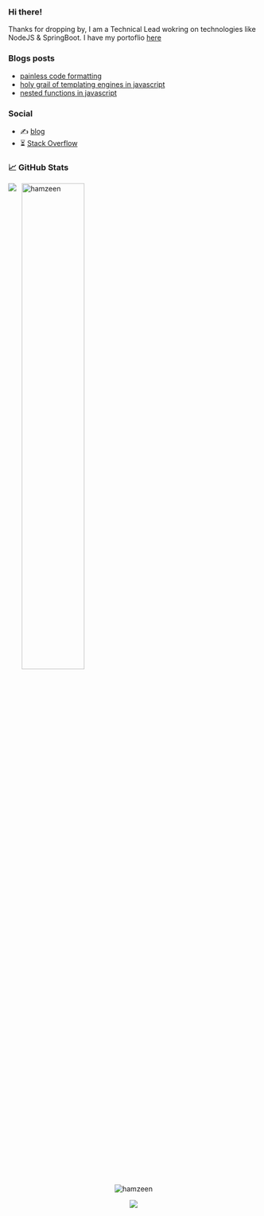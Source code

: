 ### Hi there!

Thanks for dropping by, I am a Technical Lead wokring on technologies like NodeJS & SpringBoot. I have my portoflio [here](http://hamzeen.github.io)

### Blogs posts
<!-- BLOG-POST-LIST:START -->
- [painless code formatting](https://hamzeen.medium.com/painless-code-formatting-18fe8bf45398)
- [holy grail of templating engines in javascript](https://hamzeen.medium.com/holy-grail-of-templating-engines-in-javascript-aaa1e76b6eb4)
- [nested functions in javascript](https://hamzeen.medium.com/nested-functions-in-javascript-957bfc97961c)
<!-- BLOG-POST-LIST:END -->

### Social

- ✍️ [blog](https://hamzeen.medium.com/)
- ⏳ [Stack Overflow](https://stackoverflow.com/users/4947422/hamzeen-hameem)

### &#x1f4c8; GitHub Stats

<p>
  <img align="left" src="https://github-readme-stats.vercel.app/api/top-langs/?username=hamzeen&hide=java,html,tex&title_color=ffffff&text_color=c9cacc&icon_color=2bbc8a&bg_color=1d1f21&langs_count=3" />
</p>

<p>
    &nbsp;
    <img align="center" src="https://github-readme-stats.vercel.app/api?username=hamzeen&show_icons=true&count_private=true" alt="hamzeen" width="50%"/>
</p>

### &nbsp;

<p align="center">
    <img align="center" src="https://komarev.com/ghpvc/?username=hamzeen" alt="hamzeen" />
</p>

<p align="center">
  <a href="https://www.github.com/hamzeen" target="_blank" rel="noreferrer"><img
src="https://img.shields.io/github/followers/hamzeen?logo=github&style=for-the-badge&color=0891b2&labelColor=1c1917" /></a>
</p>
